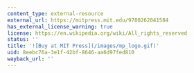 ```yaml
---
content_type: external-resource
external_url: https://mitpress.mit.edu/9780262041584
has_external_license_warning: true
license: https://en.wikipedia.org/wiki/All_rights_reserved
status: ''
title: '![Buy at MIT Press](/images/mp_logo.gif)'
uid: 8eebc76a-3e1f-42bf-8646-aa6d97fed810
wayback_url: ''
---
```

